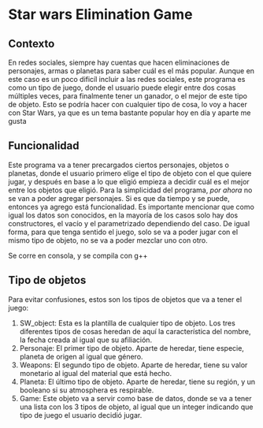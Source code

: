 # Star wars Elimination Game

## Contexto 
En redes sociales, siempre hay cuentas que hacen eliminaciones de personajes, armas o planetas para saber cuál es el más popular. Aunque en este caso es un poco dificíl incluir a las redes sociales, este programa es como un tipo de juego, donde el usuario puede elegir entre dos cosas múltiples veces, para finalmente tener un ganador, o el mejor de este tipo de objeto. Esto se podría hacer con cualquier tipo de cosa, lo voy a hacer con Star Wars, ya que es un tema bastante popular hoy en día y aparte me gusta

## Funcionalidad
Este programa va a tener precargados ciertos personajes, objetos o planetas, donde el usuario primero elige el tipo de objeto con el que quiere jugar, y después en base a lo que eligió empieza a decidir cuál es el mejor entre los objetos que eligió. Para la simplicidad del programa, *por ahora* no se van a poder agregar personajes. Si es que da tiempo y se puede, entonces ya agrego está funcionalidad. Es importante mencionar que como igual los datos son conocidos, en la mayoría de los casos solo hay dos constructores, el vacío y el parametrizado dependiendo del caso. De igual forma, para que tenga sentido el juego, solo se va a poder jugar con el mismo tipo de objeto, no se va a poder mezclar uno con otro. 

Se corre en consola, y se compila con g++

## Tipo de objetos
Para evitar confusiones, estos son los tipos de objetos que va a tener el juego: 
1. SW_object: Esta es la plantilla de cualquier tipo de objeto. Los tres diferentes tipos  de cosas heredan de aquí la característica del nombre, la fecha creada al igual que su afiliación. 
2. Personaje: El primer tipo de objeto. Aparte de heredar, tiene especie, planeta de origen al igual que género. 
3. Weapons: El segundo tipo de objeto. Aparte de heredar, tiene su valor monetario al igual del material que está hecho. 
4. Planeta: El último tipo de objeto. Aparte de heredar, tiene su región, y un booleano si su atmosphera es respirable. 
5. Game: Este objeto va a servir como base de datos, donde se va a tener una lista con los 3 tipos de objeto, al igual que un integer indicando que tipo de juego el usuario decidió jugar. 
